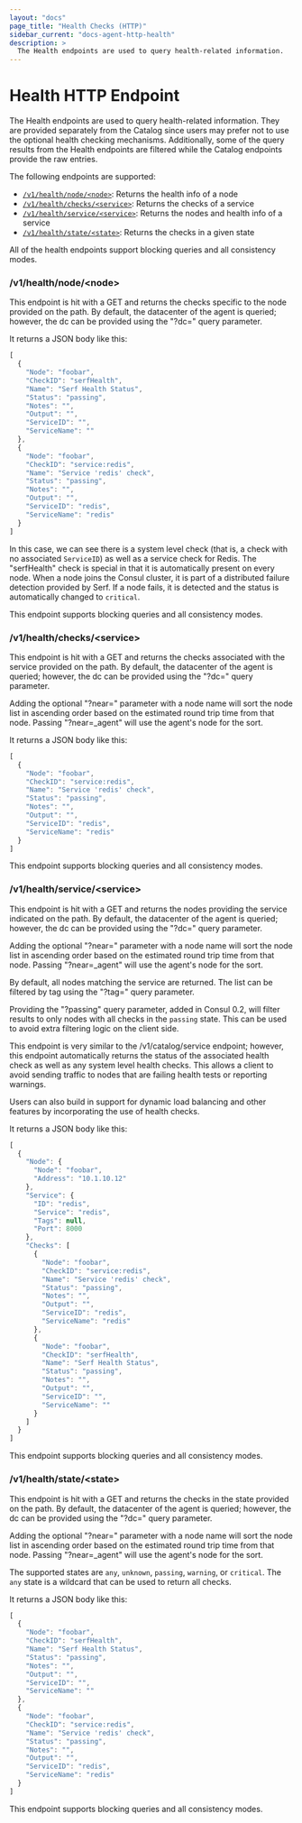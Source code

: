 ```yaml
---
layout: "docs"
page_title: "Health Checks (HTTP)"
sidebar_current: "docs-agent-http-health"
description: >
  The Health endpoints are used to query health-related information.
---
```


# Health HTTP Endpoint

The Health endpoints are used to query health-related information. They are provided separately
from the Catalog since users may prefer not to use the optional health checking mechanisms.
Additionally, some of the query results from the Health endpoints are filtered while the Catalog
endpoints provide the raw entries.

The following endpoints are supported:

* [`/v1/health/node/<node>`](#health_node): Returns the health info of a node
* [`/v1/health/checks/<service>`](#health_checks): Returns the checks of a service
* [`/v1/health/service/<service>`](#health_service): Returns the nodes and health info of a service
* [`/v1/health/state/<state>`](#health_state): Returns the checks in a given state

All of the health endpoints support blocking queries and all consistency modes.

### <a name="health_node"></a> /v1/health/node/\<node\>

This endpoint is hit with a GET and returns the checks specific to the node
provided on the path. By default, the datacenter of the agent is queried;
however, the dc can be provided using the "?dc=" query parameter.

It returns a JSON body like this:

```javascript
[
  {
    "Node": "foobar",
    "CheckID": "serfHealth",
    "Name": "Serf Health Status",
    "Status": "passing",
    "Notes": "",
    "Output": "",
    "ServiceID": "",
    "ServiceName": ""
  },
  {
    "Node": "foobar",
    "CheckID": "service:redis",
    "Name": "Service 'redis' check",
    "Status": "passing",
    "Notes": "",
    "Output": "",
    "ServiceID": "redis",
    "ServiceName": "redis"
  }
]
```

In this case, we can see there is a system level check (that is, a check with
no associated `ServiceID`) as well as a service check for Redis. The "serfHealth" check
is special in that it is automatically present on every node. When a node
joins the Consul cluster, it is part of a distributed failure detection
provided by Serf. If a node fails, it is detected and the status is automatically
changed to `critical`.

This endpoint supports blocking queries and all consistency modes.

### <a name="health_checks"></a> /v1/health/checks/\<service\>

This endpoint is hit with a GET and returns the checks associated with
the service provided on the path. By default, the datacenter of the agent is queried;
however, the dc can be provided using the "?dc=" query parameter.

Adding the optional "?near=" parameter with a node name will sort
the node list in ascending order based on the estimated round trip
time from that node. Passing "?near=_agent" will use the agent's
node for the sort.

It returns a JSON body like this:

```javascript
[
  {
    "Node": "foobar",
    "CheckID": "service:redis",
    "Name": "Service 'redis' check",
    "Status": "passing",
    "Notes": "",
    "Output": "",
    "ServiceID": "redis",
    "ServiceName": "redis"
  }
]
```

This endpoint supports blocking queries and all consistency modes.

### <a name="health_service"></a> /v1/health/service/\<service\>

This endpoint is hit with a GET and returns the nodes providing
the service indicated on the path. By default, the datacenter of the agent is queried;
however, the dc can be provided using the "?dc=" query parameter.

Adding the optional "?near=" parameter with a node name will sort
the node list in ascending order based on the estimated round trip
time from that node. Passing "?near=_agent" will use the agent's
node for the sort.

By default, all nodes matching the service are returned. The list can be filtered
by tag using the "?tag=" query parameter.

Providing the "?passing" query parameter, added in Consul 0.2, will filter results
to only nodes with all checks in the `passing` state. This can be used to avoid extra filtering
logic on the client side.

This endpoint is very similar to the /v1/catalog/service endpoint; however, this
endpoint automatically returns the status of the associated health check
as well as any system level health checks. This allows a client to avoid
sending traffic to nodes that are failing health tests or reporting warnings.

Users can also build in support for dynamic load balancing and other features
by incorporating the use of health checks.

It returns a JSON body like this:

```javascript
[
  {
    "Node": {
      "Node": "foobar",
      "Address": "10.1.10.12"
    },
    "Service": {
      "ID": "redis",
      "Service": "redis",
      "Tags": null,
      "Port": 8000
    },
    "Checks": [
      {
        "Node": "foobar",
        "CheckID": "service:redis",
        "Name": "Service 'redis' check",
        "Status": "passing",
        "Notes": "",
        "Output": "",
        "ServiceID": "redis",
        "ServiceName": "redis"
      },
      {
        "Node": "foobar",
        "CheckID": "serfHealth",
        "Name": "Serf Health Status",
        "Status": "passing",
        "Notes": "",
        "Output": "",
        "ServiceID": "",
        "ServiceName": ""
      }
    ]
  }
]
```

This endpoint supports blocking queries and all consistency modes.

### <a name="health_state"></a> /v1/health/state/\<state\>

This endpoint is hit with a GET and returns the checks in the
state provided on the path. By default, the datacenter of the agent is queried;
however, the dc can be provided using the "?dc=" query parameter.

Adding the optional "?near=" parameter with a node name will sort
the node list in ascending order based on the estimated round trip
time from that node. Passing "?near=_agent" will use the agent's
node for the sort.

The supported states are `any`, `unknown`, `passing`, `warning`, or `critical`.
The `any` state is a wildcard that can be used to return all checks.

It returns a JSON body like this:

```javascript
[
  {
    "Node": "foobar",
    "CheckID": "serfHealth",
    "Name": "Serf Health Status",
    "Status": "passing",
    "Notes": "",
    "Output": "",
    "ServiceID": "",
    "ServiceName": ""
  },
  {
    "Node": "foobar",
    "CheckID": "service:redis",
    "Name": "Service 'redis' check",
    "Status": "passing",
    "Notes": "",
    "Output": "",
    "ServiceID": "redis",
    "ServiceName": "redis"
  }
]
```

This endpoint supports blocking queries and all consistency modes.
